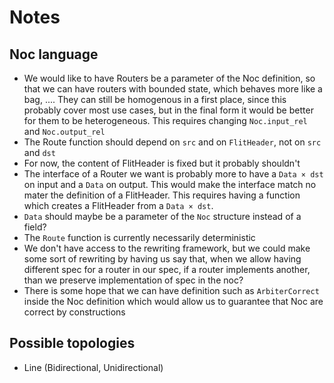 # Notes

## Noc language

- We would like to have Routers be a parameter of the Noc definition, so that we
  can have routers with bounded state, which behaves more like a bag, ....
  They can still be homogenous in a first place, since this probably cover most
  use cases, but in the final form it would be better for them to be
  heterogeneous.
  This requires changing `Noc.input_rel` and `Noc.output_rel`
- The Route function should depend on `src` and on `FlitHeader`, not on `src`
  and `dst`
- For now, the content of FlitHeader is fixed but it probably shouldn't
- The interface of a Router we want is probably more to have a `Data × dst` on
  input and a `Data` on output. This would make the interface match no mater the
  definition of a FlitHeader.
  This requires having a function which creates a FlitHeader from a `Data ×
  dst`.
- `Data` should maybe be a parameter of the `Noc` structure instead of a field?
- The `Route` function is currently necessarily deterministic
- We don't have access to the rewriting framework, but we could make some sort
  of rewriting by having us say that, when we allow having different spec for a
  router in our spec, if a router implements another, than we preserve
  implementation of spec in the noc?
- There is some hope that we can have definition such as `ArbiterCorrect` inside
  the Noc definition which would allow us to guarantee that Noc are correct by
  constructions

## Possible topologies

- Line (Bidirectional, Unidirectional)

